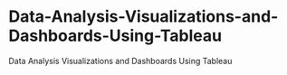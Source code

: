 # Data-Analysis-Visualizations-and-Dashboards-Using-Tableau
Data Analysis Visualizations and Dashboards Using Tableau
